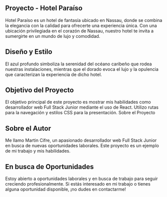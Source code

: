 ## Proyecto - Hotel Paraíso
Hotel Paraíso es un hotel de fantasía ubicado en Nassau, donde se combina la elegancia con la calidad para ofrecerte una experiencia única. Con una ubicación privilegiada en el corazón de Nassau, nuestro hotel te invita a sumergirte en un mundo de lujo y comodidad.

## Diseño y Estilo
El azul profundo simboliza la serenidad del océano caribeño que rodea nuestras instalaciones, mientras que el dorado evoca el lujo y la opulencia que caracterizan la experiencia de dicho hotel.

## Objetivo del Proyecto
El objetivo principal de este proyecto es mostrar mis habilidades como desarrollador web Full Stack Junior mediante el uso de React. Utilizo rutas para la navegación y estilos CSS para la presentación.
Sobre el Proyecto 

## Sobre el Autor
Me llamo Martin Cifre, un apasionado desarrollador web Full Stack Junior en busca de nuevas oportunidades laborales. Este proyecto es un ejemplo de mi trabajo y mis habilidades.

## En busca de Oportunidades
Estoy abierto a oportunidades laborales y en busca de trabajo para seguir creciendo profesionalmente. Si estás interesado en mi trabajo o tienes alguna oportunidad disponible, ¡no dudes en contactarme!


